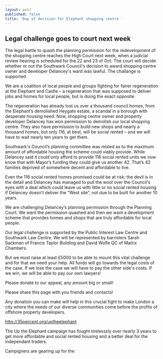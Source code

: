 ```yaml
---
layout: post
published: false
title: 'Day of decision for Elephant shopping centre '
---
```

## Legal challenge goes to court next week

The legal battle to quash the planning permission for the redevelopment of the shopping centre reaches the High Court next week, when a judicial review hearing is scheduled for the 22 and 23 of Oct.  The court will decide whether or not the Southwark Council's decision to award shopping centre owner and developer Delancey's ward was lawful.  The challange is supported 





We are a coalition of local people and groups fighting for fairer regeneration at the Elephant and Castle – a regeneration that was supposed to deliver jobs and homes for local people, but is doing the exact opposite.

The regeneration has already lost us over a thousand council homes, from the Elephant’s demolished Heygate estate, a scandal in a borough with desperate housing need. Now, shopping centre owner and property developer Delancey has won permission to demolish our local shopping centre.  They also have permission to build new shops and nearly a thousand homes, but only 116, at best, will be social rented – and we will have to wait nearly ten years to get them.

Southwark's Council’s planning committee was misled as to the maximum amount of affordable housing the scheme could viably provide. While Delancey said it could only afford to provide 116 social rented units we now know that with Mayor’s funding they could give us another 42. That’s 42 families deprived of somewhere decent and affordable to live.

Even the 116 social rented homes promised could be at risk; the devil is in the detail and Delancey has managed to pull the wool over the Council's eyes with a deal which could leave us with little or no social rented housing if Delancey doesn’t deliver the “West site”, not due to be built for another 10 years.

We are challenging Delancey’s planning permission through the Planning Court.  We want the permission quashed and then we want a development scheme that provides homes and shops that are truly affordable for local people.

Our legal challenge is supported by the Public Interest Law Centre and Southwark Law Centre.  We will be represented by barristers Sarah Sackman of Francis Taylor Building and David Wolfe QC of Matrix Chambers.

But we must raise at least £5000 to be able to mount this vital challenge and for that we need your help. All funds will go towards the legal costs of the case. If we lose the case we will have to pay the other side's costs. If we win, we will be able to pay our own lawyers!

Please donate to our appeal, any amount big or small!

Please share this page with you friends and contacts!

Any donation you can make will help in this crucial fight to make London a city where the needs of our diverse communities come before the profits of offshore property developers.

http://35percent.org/uptheelephant

The Up the Elephant campaign has fought tirelesssly over nearly 3 years to get more affordable and social rented housing and a better deal for the independant traders.  

Campigners are gearing up for the 

